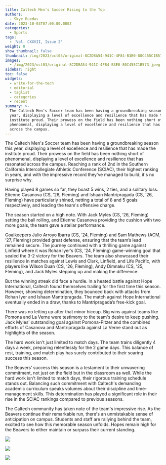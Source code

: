 ```yaml
---
title: Caltech Men’s Soccer Rising to the Top
authors:
  - Skye Ruedas
date: 2023-10-03T07:00:00.000Z
categories:
  - Sports
tags:
  - 'Vol. CXXVII, Issue 2'
weight: 0
show_thumbnail: false
thumbnail: /img/2023/oct03/original-8C2DBA54-941C-4F84-B3E0-80C455C1B573.jpeg
images:
  - /img/2023/oct03/original-8C2DBA54-941C-4F84-B3E0-80C455C1B573.jpeg
sidebar: right
toc: false
widgets:
  - write-for-the-tech
  - editorial
  - taglist
  - categories
  - recent
summary: >-
  The Caltech Men's Soccer team has been having a groundbreaking season this
  year, displaying a level of excellence and resilience that has made the
  institute proud. Their prowess on the field has been nothing short of
  phenomenal, displaying a level of excellence and resilience that has resonated
  across the campus.
---
```


The Caltech Men's Soccer team has been having a groundbreaking season this year, displaying a level of excellence and resilience that has made the institute proud. Their prowess on the field has been nothing short of phenomenal, displaying a level of excellence and resilience that has resonated across the campus. Reaching a rank of 2nd in the Southern California Intercollegiate Athletic Conference (SCIAC), their highest ranking in years, and with the impressive record they've managed to build, it's no surprise why.

Having played 8 games so far, they boast 5 wins, 2 ties, and a solitary loss. Etienne Casanova (CS, ‘26, Fleming) and Ishaan Mantripragada (CS, ‘26, Fleming) have particularly shined, netting a total of 8 and 5 goals respectively, and leading the team's offensive charge.

The season started on a high note. With Jack Myles (CS, ‘26, Fleming) setting the ball rolling, and Etienne Casanova providing the cushion with two more goals, the team gave a stellar performance.

Goalkeepers Julio Arroyo Ibarra (CS, ‘24, Fleming) and Sam Mathews (ACM, ‘27, Fleming) provided great defense, ensuring that the team’s lead remained secure. The journey continued with a thrilling game against Linfield where it was Rohan lyer’s (CS, ‘24, Fleming) game-winning goal that sealed the 3-2 victory for the Beavers. The team also showcased their resilience in matches against Lewis and Clark, Linfield, and Life Pacific, with players like Wilson Duan (CS, ‘26, Fleming), Andy Dimnaku (CS, ‘25, Fleming), and Jack Myles stepping up and making the difference.

But the winning streak did face a hurdle. In a heated battle against Hope International, Caltech found themselves trailing for the first time this season. However, showing determination, they bounced back with attacks from Rohan Iyer and Ishaan Mantripragada. The match against Hope International eventually ended in a draw, thanks to Mantripragada’s free-kick goal.

There was no letting up after that minor hiccup. Big wins against teams like Pomona and La Verne were testimony to the team's desire to keep pushing. Jack Myles’ outstanding goal against Pomona-Pitzer and the combined efforts of Casanova and Mantripragada against La Verne stand out as highlights of the season.

The hard work isn't just limited to match days. The team trains diligently 4 days a week, preparing relentlessly for the 2 game days. This balance of rest, training, and match play has surely contributed to their soaring success this season.

The Beavers’ success this season is a testament to their unwavering commitment, not just on the field but in the classroom as well. While the hard work isn't limited to match days, their rigorous training schedule stands out. Balancing such commitment with Caltech's demanding academic curriculum speaks volumes about their discipline and time-management skills. This determination has played a significant role in their rise in the SCIAC rankings compared to previous seasons.

The Caltech community has taken note of the team's impressive rise. As the Beavers continue their remarkable run, there's an unmistakable sense of anticipation on campus. Students and staff are rallying behind the team, excited to see how this memorable season unfolds. Hopes remain high for the Beavers to either maintain or surpass their current standing.

![](/img/2023/oct03/original-8C2DBA54-941C-4F84-B3E0-80C455C1B573.jpeg)

![](/img/2023/oct03/original-BD624B0E-D3C2-4D26-9D36-35DCEC6B3CF5.jpeg)

![](/img/2023/oct03/original-E6FD2E8F-497C-4383-A85E-69B102905D33.jpeg)
